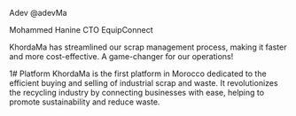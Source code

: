 Adev @adevMa

Mohammed Hanine CTO EquipConnect

KhordaMa has streamlined our scrap management process, making it faster and more cost-effective. A game-changer for our operations!

1# Platform KhordaMa is the first platform in Morocco dedicated to the efficient buying and selling of industrial scrap and waste. It revolutionizes the recycling industry by connecting businesses with ease, helping to promote sustainability and reduce waste.